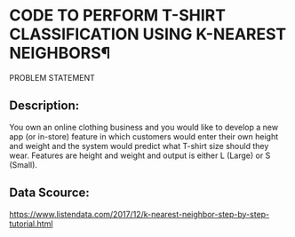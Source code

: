 # CODE TO PERFORM T-SHIRT CLASSIFICATION USING K-NEAREST NEIGHBORS¶
PROBLEM STATEMENT

## Description: 
You own an online clothing business and you would like to develop a new app (or in-store) feature in which customers would enter their own height and weight and the system would predict what T-shirt size should they wear. Features are height and weight and output is either L (Large) or S (Small).

## Data Scource:
https://www.listendata.com/2017/12/k-nearest-neighbor-step-by-step-tutorial.html
